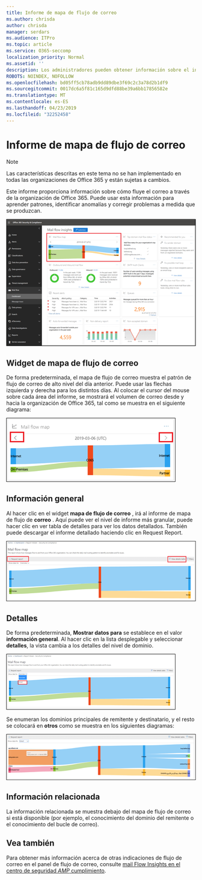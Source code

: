 ```yaml
---
title: Informe de mapa de flujo de correo
ms.author: chrisda
author: chrisda
manager: serdars
ms.audience: ITPro
ms.topic: article
ms.service: O365-seccomp
localization_priority: Normal
ms.assetid: ''
description: Los administradores pueden obtener información sobre el informe de mapa de flujo de correo en el panel de flujo de correo en el centro de seguridad & cumplimiento.
ROBOTS: NOINDEX, NOFOLLOW
ms.openlocfilehash: bd05ff5cb78adb9dd89dbe3f69c2c3a78d2b1df9
ms.sourcegitcommit: 0017dc6a5f81c165d9dfd88be39a6bb17856582e
ms.translationtype: MT
ms.contentlocale: es-ES
ms.lasthandoff: 04/23/2019
ms.locfileid: "32252458"
---
```

# <a name="mail-flow-map-report"></a>Informe de mapa de flujo de correo

> [!NOTE]
> Las características descritas en este tema no se han implementado en todas las organizaciones de Office 365 y están sujetas a cambios.

Este informe proporciona información sobre cómo fluye el correo a través de la organización de Office 365. Puede usar esta información para aprender patrones, identificar anomalías y corregir problemas a medida que se produzcan.

![El informe de mapa de flujo de correo en el panel de flujo de correo en el centro de seguridad & cumplimiento](media/mail-flow-map-selected.png)

## <a name="mail-flow-map-widget"></a>Widget de mapa de flujo de correo

De forma predeterminada, el mapa de flujo de correo muestra el patrón de flujo de correo de alto nivel del día anterior. Puede usar las flechas izquierda y derecha para los distintos días. Al colocar el cursor del mouse sobre cada área del informe, se mostrará el volumen de correo desde y hacia la organización de Office 365, tal como se muestra en el siguiente diagrama:

![Flechas izquierda y derecha en el widget mapa de flujo de correo](media/mail-flow-map-widget.png)

## <a name="overview"></a>Información general

Al hacer clic en el widget **mapa de flujo de correo** , irá al informe de mapa de flujo de **correo** . Aquí puede ver el nivel de informe más granular, puede hacer clic en ver tabla de detalles para ver los datos detallados. También puede descargar el informe detallado haciendo clic en Request Report.

![Vista general en el informe de mapa de flujo de correo](media/mail-flow-map-overview.png)

## <a name="details"></a>Detalles

De forma predeterminada, **Mostrar datos para** se establece en el valor **información general**. Al hacer clic en la lista desplegable y seleccionar **detalles**, la vista cambia a los detalles del nivel de dominio.

![Seleccione detalle en Mostrar datos para en la vista de información general en el informe de mapa de flujo de correo](media/mail-flow-map-select-detail.png)

Se enumeran los dominios principales de remitente y destinatario, y el resto se colocará en **otros** como se muestra en los siguientes diagramas:

![Vista de detalles en el informe de mapa de flujo de correo](media/mail-flow-map-detail.png)

## <a name="related-insights"></a>Información relacionada

La información relacionada se muestra debajo del mapa de flujo de correo si está disponible (por ejemplo, el conocimiento del dominio del remitente o el conocimiento del bucle de correo).

## <a name="see-also"></a>Vea también

Para obtener más información acerca de otras indicaciones de flujo de correo en el panel de flujo de correo, consulte [mail Flow Insights en el centro de seguridad _AMP_ cumplimiento](mail-flow-insights-v2.md).